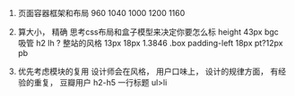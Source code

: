 1. 页面容器框架和布局 
960 1040 1000 1200 1160 

2. 算大小， 精确
思考css布局和盒子模型来决定你要怎么标
height 43px bgc 吸管
  h2  lh ? 整站的风格  13px 18px 1.3846
.box padding-left 18px pt?12px   pb

3. 优先考虑模块的复用
  设计师会在风格， 用户口味上， 设计的规律方面， 有经验的重复，
  豆瓣用户
  h2-h5 一行标题
  ul>li